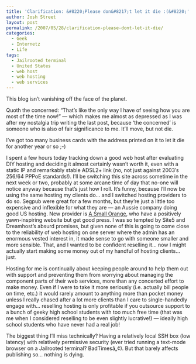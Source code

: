 ```yaml
---
title: 'Clarification: &#8220;Please don&#8217;t let it die :(&#8220;'
author: Josh Street
layout: post
permalink: /2007/05/28/clarification-please-dont-let-it-die/
categories:
  - Geek
  - Internetz
  - Life
tags:
  - Jailrooted terminal
  - United States
  - web host
  - web hosting
  - web services
---
```

This blog isn&#8217;t vanishing off the face of the planet.

Quoth the concerned: &#8220;That&#8217;s like the only way I have of seeing how you are most of the time now!&#8221; &#8212; which makes me almost as depressed as I was after my nostalgia trip writing the last post, because &#8216;the concerned&#8217; is someone who is also of fair significance to me. It&#8217;ll move, but not die.

I&#8217;ve got too many business cards with the address printed on it to let it die for another year or so ;-)

I spent a few hours today tracking down a good web host after evaluating DIY hosting and deciding it almost certainly wasn&#8217;t worth it, even with a static IP and remarkably stable ADSL2+ link (no, not just against 2003&#8242;s 256/64 PPPoE standards!). I&#8217;ll be switching this site across sometime in the next week or two, probably at some arcane time of day that no-one will notice anyway because that&#8217;s just how I roll. It&#8217;s funny, because I&#8217;ll now be using the same hosting my clients do&#8230; and I switched hosting providers to do so. Segpub were great for a few months, but they&#8217;re just a little too expensive and inflexible for what they are &#8212; an Aussie company doing good US hosting. New provider is [A Small Orange][1], who have a positively yawn-inspiring website but get good press. I was so tempted by Site5 and Dreamhost&#8217;s absurd promises, but given none of this is going to come close to the reliability of web hosting on one server where the admin has an enormous vested interest in, it made sense to go with someone smaller and more sensible. That, and I wanted to be confident reselling it&#8230; now I might actually start making some money out of my handful of hosting clients&#8230; just.

Hosting for me is continually about keeping people around to help them out with support and preventing them from worrying about managing the component parts of their web services, more than any concerted effort to make money. Even if I were to take it more seriously (i.e. actually bill people on time, etc.) it would rarely amount to anything more than pocket money unless I really chased after a lot more clients than I care to single-handedly engage with&#8230; reselling hosting is only profitable if you outsource support to a bunch of geeky high school students with too much free time (that was me when I considered reselling to be even slightly lucrative!) &#8212; ideally high school students who have never had a real job!

The biggest thing I&#8217;ll miss technically? Having a relatively local SSH box (low latency) with relatively permissive security (ever tried running a text-mode browser on a Jailrooted terminal? BadTimesâ„¢). But that barely affects publishing so&#8230; nothing is dying.

 [1]: http://asmallorange.com/services/hosting/
